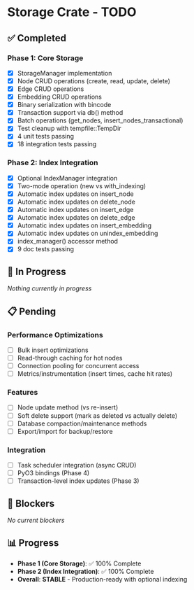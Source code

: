 # Storage Crate - TODO

## ✅ Completed

### Phase 1: Core Storage
- [x] StorageManager implementation
- [x] Node CRUD operations (create, read, update, delete)
- [x] Edge CRUD operations
- [x] Embedding CRUD operations
- [x] Binary serialization with bincode
- [x] Transaction support via db() method
- [x] Batch operations (get_nodes, insert_nodes_transactional)
- [x] Test cleanup with tempfile::TempDir
- [x] 4 unit tests passing
- [x] 18 integration tests passing

### Phase 2: Index Integration
- [x] Optional IndexManager integration
- [x] Two-mode operation (new vs with_indexing)
- [x] Automatic index updates on insert_node
- [x] Automatic index updates on delete_node
- [x] Automatic index updates on insert_edge
- [x] Automatic index updates on delete_edge
- [x] Automatic index updates on insert_embedding
- [x] Automatic index updates on unindex_embedding
- [x] index_manager() accessor method
- [x] 9 doc tests passing

## 🔄 In Progress

_Nothing currently in progress_

## 📋 Pending

### Performance Optimizations
- [ ] Bulk insert optimizations
- [ ] Read-through caching for hot nodes
- [ ] Connection pooling for concurrent access
- [ ] Metrics/instrumentation (insert times, cache hit rates)

### Features
- [ ] Node update method (vs re-insert)
- [ ] Soft delete support (mark as deleted vs actually delete)
- [ ] Database compaction/maintenance methods
- [ ] Export/import for backup/restore

### Integration
- [ ] Task scheduler integration (async CRUD)
- [ ] PyO3 bindings (Phase 4)
- [ ] Transaction-level index updates (Phase 3)

## 🚫 Blockers

_No current blockers_

## 📊 Progress

- **Phase 1 (Core Storage)**: ✅ 100% Complete
- **Phase 2 (Index Integration)**: ✅ 100% Complete
- **Overall**: **STABLE** - Production-ready with optional indexing

